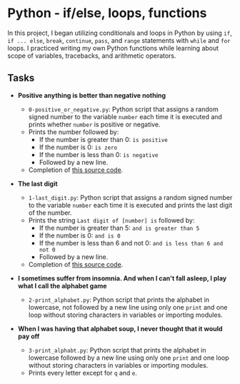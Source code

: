 # Python - if/else, loops, functions

In this project, I began utilizing conditionals and loops in Python by using `if`, `if ... else`, `break`, `continue`, `pass`, and `range` statements with `while` and `for` loops. I practiced writing my own Python functions while learning about scope of variables, tracebacks, and arithmetic operators.

## Tasks

* **Positive anything is better than negative nothing**
  * `0-positive_or_negative.py`: Python script that assigns a random signed number to the variable `number` each time it is executed and prints whether `number` is positive or negative.
  * Prints the number followed by:
    * If the number is greater than 0: `is positive`
    * If the number is 0: `is zero`
    * If the number is less than 0: `is negative`
    * Followed by a new line.
  * Completion of [this source code](https://github.com/holbertonschool/0x01.py/blob/master/0-positive_or_negative_py).

* **The last digit**
  * `1-last_digit.py`: Python script that assigns a random signed number to the variable `number` each time it is executed and prints the last digit of the number.
  * Prints the string `Last digit of [number] is` followed by:
    * If the number is greater than 5: `and is greater than 5`
    * If the number is 0: `and is 0`
    * If the number is less than 6 and not 0: `and is less than 6 and not 0`
    * Followed by a new line.
  * Completion of [this source code](https://github.com/holbertonschool/0x01.py/blob/master/1-last_digit_py).

* **I sometimes suffer from insomnia. And when I can't fall asleep, I play what I call the alphabet game**
  * `2-print_alphabet.py`: Python script that prints the alphabet in lowercase, not followed by a new line using only one `print` and one loop without storing characters in variables or importing modules.

* **When I was having that alphabet soup, I never thought that it would pay off**
  * `3-print_alphabt.py`: Python script that prints the alphabet in lowercase followed by a new line using only one `print` and one loop without storing characters in variables or importing modules.
  * Prints every letter except for `q` and `e`.
